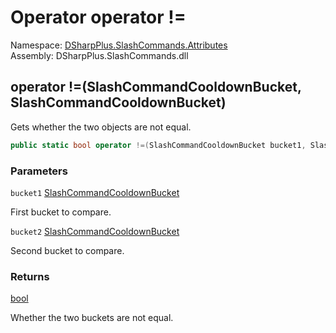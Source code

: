 # Operator operator \!=

Namespace: [DSharpPlus.SlashCommands.Attributes](DSharpPlus.SlashCommands.Attributes.md)  
Assembly: DSharpPlus.SlashCommands.dll

## <a id="DSharpPlus_SlashCommands_Attributes_SlashCommandCooldownBucket_op_Inequality_DSharpPlus_SlashCommands_Attributes_SlashCommandCooldownBucket_DSharpPlus_SlashCommands_Attributes_SlashCommandCooldownBucket_"></a>operator \!=\(SlashCommandCooldownBucket, SlashCommandCooldownBucket\)

Gets whether the two <xref href="DSharpPlus.SlashCommands.Attributes.SlashCommandCooldownBucket" data-throw-if-not-resolved="false"></xref> objects are not equal.

```csharp
public static bool operator !=(SlashCommandCooldownBucket bucket1, SlashCommandCooldownBucket bucket2)
```

### Parameters

`bucket1` [SlashCommandCooldownBucket](DSharpPlus.SlashCommands.Attributes.SlashCommandCooldownBucket.md)

First bucket to compare.

`bucket2` [SlashCommandCooldownBucket](DSharpPlus.SlashCommands.Attributes.SlashCommandCooldownBucket.md)

Second bucket to compare.

### Returns

[bool](https://learn.microsoft.com/dotnet/api/system.boolean)

Whether the two buckets are not equal.

